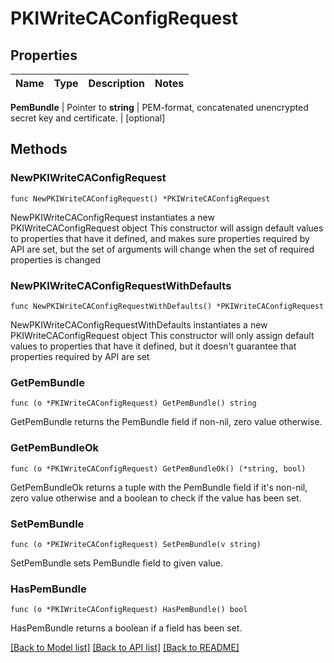 # PKIWriteCAConfigRequest


## Properties

Name | Type | Description | Notes
------------ | ------------- | ------------- | -------------


**PemBundle** | Pointer to **string** | PEM-format, concatenated unencrypted secret key and certificate. | [optional] 



## Methods


### NewPKIWriteCAConfigRequest

`func NewPKIWriteCAConfigRequest() *PKIWriteCAConfigRequest`

NewPKIWriteCAConfigRequest instantiates a new PKIWriteCAConfigRequest object
This constructor will assign default values to properties that have it defined,
and makes sure properties required by API are set, but the set of arguments
will change when the set of required properties is changed

### NewPKIWriteCAConfigRequestWithDefaults

`func NewPKIWriteCAConfigRequestWithDefaults() *PKIWriteCAConfigRequest`

NewPKIWriteCAConfigRequestWithDefaults instantiates a new PKIWriteCAConfigRequest object
This constructor will only assign default values to properties that have it defined,
but it doesn't guarantee that properties required by API are set


### GetPemBundle

`func (o *PKIWriteCAConfigRequest) GetPemBundle() string`

GetPemBundle returns the PemBundle field if non-nil, zero value otherwise.

### GetPemBundleOk

`func (o *PKIWriteCAConfigRequest) GetPemBundleOk() (*string, bool)`

GetPemBundleOk returns a tuple with the PemBundle field if it's non-nil, zero value otherwise
and a boolean to check if the value has been set.

### SetPemBundle

`func (o *PKIWriteCAConfigRequest) SetPemBundle(v string)`

SetPemBundle sets PemBundle field to given value.


### HasPemBundle

`func (o *PKIWriteCAConfigRequest) HasPemBundle() bool`

HasPemBundle returns a boolean if a field has been set.









[[Back to Model list]](../README.md#documentation-for-models) [[Back to API list]](../README.md#documentation-for-api-endpoints) [[Back to README]](../README.md)


